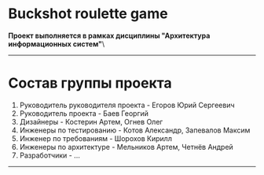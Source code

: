 **Buckshot roulette game**
=
**Проект выполняется в рамках дисциплины "Архитектура информационных систем"**\
***
Состав группы проекта
===
1. Руководитель руководителя проекта - Егоров Юрий Сергеевич
2. Руководитель проекта - Баев Георгий
3. Дизайнеры - Костерин Артем, Огнев Олег
4. Инженеры по тестированию - Котов Александр, Запевалов Максим
5. Инженер по требованиям - Шорохов Кирилл
6. Инженеры по архитектуре - Мельников Артем, Четнёв Андрей
7. Разработчики - ... 
***